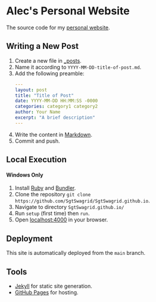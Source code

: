 # Alec's Personal Website

The source code for my [personal website](https://alecdorrington.com/).

## Writing a New Post

1. Create a new file in [_posts](_posts/).
2. Name it according to `YYYY-MM-DD-title-of-post.md`.
3. Add the following preamble:
   ```yaml
   ---
   layout: post
   title: "Title of Post"
   date: YYYY-MM-DD HH:MM:SS -0000
   categories: category1 category2
   author: Your Name
   excerpt: "A brief description"
   ---
   ```
4. Write the content in [Markdown](https://docs.github.com/en/get-started/writing-on-github/getting-started-with-writing-and-formatting-on-github/basic-writing-and-formatting-syntax).
5. Commit and push.

## Local Execution
#### Windows Only

1. Install [Ruby](https://www.ruby-lang.org/en/) and [Bundler](https://bundler.io/).
2. Clone the repository `git clone https://github.com/SgtSwagrid/SgtSwagrid.github.io`.
3. Navigate to directory `SgtSwagrid.github.io/`
4. Run `setup` (first time) then `run`.
5. Open [localhost:4000](http://localhost:4000/) in your browser.

## Deployment

This site is automatically deployed from the `main` branch.

## Tools

- [Jekyll](https://jekyllrb.com/) for static site generation.
- [GitHub Pages](https://pages.github.com/) for hosting.
